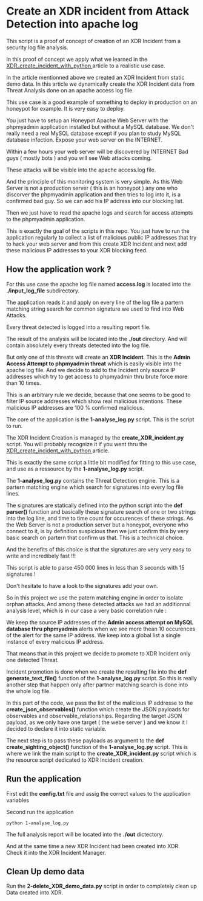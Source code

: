 # Create an XDR incident from Attack Detection into apache log

This script is a proof of concept of creation of an XDR Incident from a security log file analysis.

In this proof of concept we apply what we learned in the [XDR_create_incident_with_python ](https://github.com/pcardotatgit/XDR_create_incident_with_python) article to a realistic use case.

In the article mentionned above we created an XDR Incident from static demo data. In this article we dynamically create the XDR Incident data from Threat Analysis done on an apache access log file.

This use case is a good example of something to deploy in production on an honeypot for example. It is very easy to deploy.

You just have to setup an Honeypot Apache Web Server with the phpmyadmin application installed but without a MySQL database. We don't really need a real MySQL database except if you plan to study MySQL database infection. Expose your web server on the INTERNET.

Within a few hours your web server will be discovered by INTERNET Bad guys ( mostly bots ) and you will see Web attacks coming. 

These attacks will be visible into the apache access.log file. 

And the principle of this monitoring system is very simple. As this Web Server is not a production server ( this is an honeypot ) any one who discorver the phpmyadmin application and then tries to log into it, is a confirmed bad guy. So we can add his IP address into our blocking list.

Then we just have to read the apache logs and search for access attempts to the phpmyadmin application. 

This is exactly the goal of the scripts in this repo. You just have to run the application regularly to collect a list of malicious public IP addresses that try to hack your web server and from this create XDR Incident and next add these malicious IP addresses to your XDR blocking feed.


## How the application work ?

For this use case the apache log file named **access.log** is located into the  **./input_log_file** subdirectory.

The application reads it and apply on every line of the log file a partern matching string search for common signature we used to find into Web Attacks. 

Every threat detected is logged into a resulting report file.

The result of the analysis will be located into the **./out** directory. And will contain absolutely every threats detected into the log file.

But only one of this threats will create an **XDR Incident**. This is the **Admin Access Attempt to phpmyadmin threat** which is easily visible into the apache log file. And we decide to add to the Incident only source IP addresses which try to get access to phpmyadmin thru brute force more than 10 times.

This is an arbitrary rule we decide, because that one seems to be good to filter IP source addresses which show real malicious intentions. These malicious IP addresses are 100 % confirmed malicious. 

The core of the application is the **1-analyse_log.py** script. This is the script to run.

The XDR Incident Creation is managed by the **create_XDR_incident.py** script. You will probably recognize it if you went thru the [XDR_create_incident_with_python ](https://github.com/pcardotatgit/XDR_create_incident_with_python) article.

This is exactly the same script a little bit modified for fitting to this use case, and use as a ressource by the **1-analyse_log.py** script.

The **1-analyse_log.py** contains the Threat Detection engine. This is a partern matching engine which search for signatures into every log file lines. 

The signatures are statically defined into the python script into the **def parser()** function and basically these signature search of one or two strings into the log line, and time to time count for occurences of these strings. As the Web Server is not a production server but a honeypot, everyone who connect to it, is by definition suspicious then we just confirm this by very basic search on partern that confirm us that. This is a technical choice.

And the benefits of this choice is that the signatures are very very easy to write and incredibely fast !!!

This script is able to parse 450 000 lines in less than 3 seconds with 15 signatures !

Don't hesitate to have a look to the signatures add your own.

So in this project we use the patern matching engine in order to isolate orphan attacks. And among these detected attacks we had an additionnal analysis level, which is in our case a very basic correlation rule :

We keep the source IP addresses of the **Admin access attempt on MySQL database thru phpmyadmin** alerts when we see more thean 10 occurences of the alert for the same IP address. We keep into a global list a single instance of every malicious IP address.

That means that in this project we decide to promote to XDR Incident only one detected Threat. 

Incident promotion is done when we create the resulting file into the **def generate_text_file()** function of the **1-analyse_log.py** script. So this is really another step that happen only after partner matching search is done into the whole log file.

In this part of the code, we pass the list of the malicious IP addresse to the **create_json_observables()** function which create the JSON payloads for observables and observable_relationships. Regarding the target JSON payload, as we only have one target ( the webe server ) and we know it I decided to declare it into static variable. 

The next step is to pass these payloads as argument to the **def create_sighting_object()** function of the **1-analyse_log.py** script.  This is where we link the main script to the **create_XDR_incident.py** script which is the resource script dedicated to XDR Incident creation.

## Run the application

First edit the **config.txt** file and assig the correct values to the application variables

Second run the application 

    python 1-analyse_log.py
    
The full analysis report will be located into the **./out** dictectory.

And at the same time a new XDR Incident had been created into XDR. Check it into the XDR Incident Manager.

## Clean Up demo data

Run the **2-delete_XDR_demo_data.py** script in order to completely clean up Data created into XDR.


